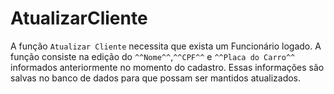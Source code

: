# AtualizarCliente
A função ```Atualizar Cliente``` necessita que exista um Funcionário logado. A função consiste na edição do `^^Nome^^`,`^^CPF^^` e `^^Placa do Carro^^` informados anteriormente no momento do cadastro. Essas informações são salvas no banco de dados para que possam ser mantidos atualizados.